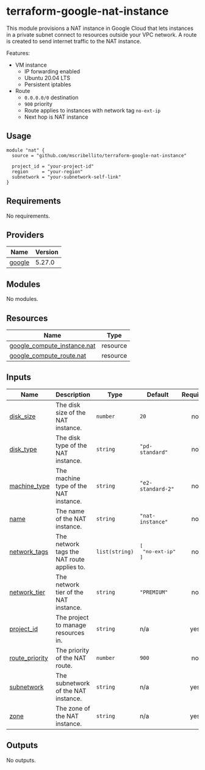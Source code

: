 # terraform-google-nat-instance

This module provisions a NAT instance in Google Cloud that lets instances in a private subnet connect to resources outside your VPC network. A route is created to send internet traffic to the NAT instance.

Features:

- VM instance
    - IP forwarding enabled
    - Ubuntu 20.04 LTS
    - Persistent iptables
- Route
    - `0.0.0.0/0` destination
    - `900` priority
    - Route applies to instances with network tag `no-ext-ip`
    - Next hop is NAT instance

## Usage

```hcl
module "nat" {
  source = "github.com/mscribellito/terraform-google-nat-instance"

  project_id = "your-project-id"
  region     = "your-region"
  subnetwork = "your-subnetwork-self-link"
}
```

<!-- BEGIN_TF_DOCS -->
## Requirements

No requirements.

## Providers

| Name | Version |
|------|---------|
| <a name="provider_google"></a> [google](#provider\_google) | 5.27.0 |

## Modules

No modules.

## Resources

| Name | Type |
|------|------|
| [google_compute_instance.nat](https://registry.terraform.io/providers/hashicorp/google/latest/docs/resources/compute_instance) | resource |
| [google_compute_route.nat](https://registry.terraform.io/providers/hashicorp/google/latest/docs/resources/compute_route) | resource |

## Inputs

| Name | Description | Type | Default | Required |
|------|-------------|------|---------|:--------:|
| <a name="input_disk_size"></a> [disk\_size](#input\_disk\_size) | The disk size of the NAT instance. | `number` | `20` | no |
| <a name="input_disk_type"></a> [disk\_type](#input\_disk\_type) | The disk type of the NAT instance. | `string` | `"pd-standard"` | no |
| <a name="input_machine_type"></a> [machine\_type](#input\_machine\_type) | The machine type of the NAT instance. | `string` | `"e2-standard-2"` | no |
| <a name="input_name"></a> [name](#input\_name) | The name of the NAT instance. | `string` | `"nat-instance"` | no |
| <a name="input_network_tags"></a> [network\_tags](#input\_network\_tags) | The network tags the NAT route applies to. | `list(string)` | <pre>[<br>  "no-ext-ip"<br>]</pre> | no |
| <a name="input_network_tier"></a> [network\_tier](#input\_network\_tier) | The network tier of the NAT instance. | `string` | `"PREMIUM"` | no |
| <a name="input_project_id"></a> [project\_id](#input\_project\_id) | The project to manage resources in. | `string` | n/a | yes |
| <a name="input_route_priority"></a> [route\_priority](#input\_route\_priority) | The priority of the NAT route. | `number` | `900` | no |
| <a name="input_subnetwork"></a> [subnetwork](#input\_subnetwork) | The subnetwork of the NAT instance. | `string` | n/a | yes |
| <a name="input_zone"></a> [zone](#input\_zone) | The zone of the NAT instance. | `string` | n/a | yes |

## Outputs

No outputs.
<!-- END_TF_DOCS -->